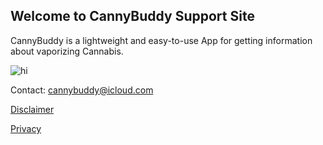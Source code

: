 ## Welcome to CannyBuddy Support Site

CannyBuddy is a lightweight and easy-to-use App for getting information about vaporizing Cannabis.


<img src="Images/example.png" alt="hi" class="inline"/>

Contact: cannybuddy@icloud.com

[Disclaimer](https://martinssoftwareloesungen.github.io/Disclaimer.html)

[Privacy](https://martinssoftwareloesungen.github.io/Privacy.html)


